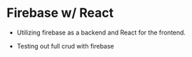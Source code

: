 # Firebase w/ React 
 - Utilizing firebase as a backend and React for the frontend.

 - Testing out full crud with firebase